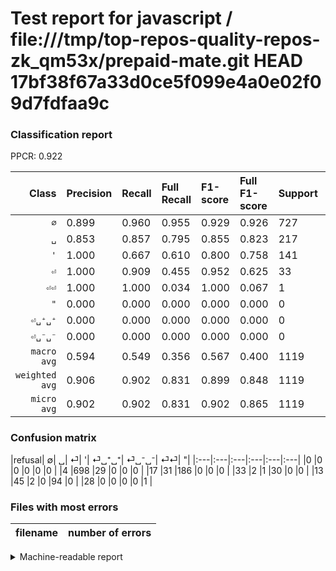 # Test report for javascript / file:///tmp/top-repos-quality-repos-zk_qm53x/prepaid-mate.git HEAD 17bf38f67a33d0ce5f099e4a0e02f09d7fdfaa9c

### Classification report

PPCR: 0.922

| Class | Precision | Recall | Full Recall | F1-score | Full F1-score | Support | Full Support | PPCR |
|------:|:----------|:-------|:------------|:---------|:---------|:--------|:-------------|:-----|
| `∅` | 0.899| 0.960| 0.955| 0.929| 0.926| 727| 731| 0.995 |
| `␣` | 0.853| 0.857| 0.795| 0.855| 0.823| 217| 234| 0.927 |
| `'` | 1.000| 0.667| 0.610| 0.800| 0.758| 141| 154| 0.916 |
| `⏎` | 1.000| 0.909| 0.455| 0.952| 0.625| 33| 66| 0.500 |
| `⏎⏎` | 1.000| 1.000| 0.034| 1.000| 0.067| 1| 29| 0.034 |
| `"` | 0.000| 0.000| 0.000| 0.000| 0.000| 0| 0| 0.000 |
| `⏎␣⁺␣⁺` | 0.000| 0.000| 0.000| 0.000| 0.000| 0| 0| 0.000 |
| `⏎␣⁻␣⁻` | 0.000| 0.000| 0.000| 0.000| 0.000| 0| 0| 0.000 |
| `macro avg` | 0.594| 0.549| 0.356| 0.567| 0.400| 1119| 1214| 0.922 |
| `weighted avg` | 0.906| 0.902| 0.831| 0.899| 0.848| 1119| 1214| 0.922 |
| `micro avg` | 0.902| 0.902| 0.831| 0.902| 0.865| 1119| 1214| 0.922 |

### Confusion matrix

|refusal|  ∅| ␣| ⏎| '| ⏎␣⁺␣⁺| ⏎␣⁻␣⁻| ⏎⏎| "| 
|:---|:---|:---|:---|:---|:---|
|0 |0 |0 |0 |0 |0 |
|4 |698 |29 |0 |0 |0 |
|17 |31 |186 |0 |0 |0 |
|33 |2 |1 |30 |0 |0 |
|13 |45 |2 |0 |94 |0 |
|28 |0 |0 |0 |0 |1 |

### Files with most errors

| filename | number of errors|
|:----:|:-----|

<details>
    <summary>Machine-readable report</summary>
```json
{
  "cl_report": {"\"": {"f1-score": 0.0, "precision": 0.0, "recall": 0.0, "support": 0}, "\u0027": {"f1-score": 0.8, "precision": 1.0, "recall": 0.6666666666666666, "support": 141}, "macro avg": {"f1-score": 0.567045301842948, "precision": 0.5940869431570983, "recall": 0.5491263092707384, "support": 1119}, "micro avg": {"f1-score": 0.9016979445933869, "precision": 0.9016979445933869, "recall": 0.9016979445933869, "support": 1119}, "weighted avg": {"f1-score": 0.8990573400640942, "precision": 0.9062306047567332, "recall": 0.9016979445933869, "support": 1119}, "\u2205": {"f1-score": 0.9288090485695276, "precision": 0.8994845360824743, "recall": 0.9601100412654745, "support": 727}, "\u23ce": {"f1-score": 0.9523809523809523, "precision": 1.0, "recall": 0.9090909090909091, "support": 33}, "\u23ce\u23ce": {"f1-score": 1.0, "precision": 1.0, "recall": 1.0, "support": 1}, "\u23ce\u2423\u207a\u2423\u207a": {"f1-score": 0.0, "precision": 0.0, "recall": 0.0, "support": 0}, "\u23ce\u2423\u207b\u2423\u207b": {"f1-score": 0.0, "precision": 0.0, "recall": 0.0, "support": 0}, "\u2423": {"f1-score": 0.8551724137931034, "precision": 0.8532110091743119, "recall": 0.8571428571428571, "support": 217}},
  "cl_report_full": {"\"": {"f1-score": 0.0, "precision": 0.0, "recall": 0.0, "support": 0}, "\u0027": {"f1-score": 0.7580645161290321, "precision": 1.0, "recall": 0.6103896103896104, "support": 154}, "macro avg": {"f1-score": 0.39988547020208226, "precision": 0.5940869431570983, "recall": 0.3561432474470825, "support": 1214}, "micro avg": {"f1-score": 0.8649807115302186, "precision": 0.9016979445933869, "recall": 0.8311367380560132, "support": 1214}, "weighted avg": {"f1-score": 0.8481603012398987, "precision": 0.9111816902990755, "recall": 0.8311367380560132, "support": 1214}, "\u2205": {"f1-score": 0.9263437292634372, "precision": 0.8994845360824743, "recall": 0.9548563611491108, "support": 731}, "\u23ce": {"f1-score": 0.625, "precision": 1.0, "recall": 0.45454545454545453, "support": 66}, "\u23ce\u23ce": {"f1-score": 0.06666666666666667, "precision": 1.0, "recall": 0.034482758620689655, "support": 29}, "\u23ce\u2423\u207a\u2423\u207a": {"f1-score": 0.0, "precision": 0.0, "recall": 0.0, "support": 0}, "\u23ce\u2423\u207b\u2423\u207b": {"f1-score": 0.0, "precision": 0.0, "recall": 0.0, "support": 0}, "\u2423": {"f1-score": 0.8230088495575222, "precision": 0.8532110091743119, "recall": 0.7948717948717948, "support": 234}},
  "ppcr": 0.9217462932454695
}
```
</details>
